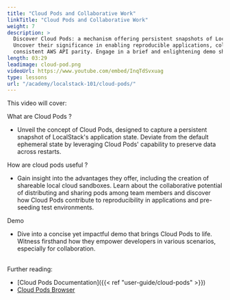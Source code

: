 ```yaml
---
title: "Cloud Pods and Collaborative Work"
linkTitle: "Cloud Pods and Collaborative Work"
weight: 7
description: >
  Discover Cloud Pods: a mechanism offering persistent snapshots of LocalStack's application state. 
  Uncover their significance in enabling reproducible applications, collaborative sandboxing, and 
  consistent AWS API parity. Engage in a brief and enlightening demo showcasing their practicality.
length: 03:29
leadimage: cloud-pod.png
videoUrl: https://www.youtube.com/embed/InqTdSvxuag
type: lessons
url: "/academy/localstack-101/cloud-pods/"
---
```


This video will cover: 

What are Cloud Pods ?

- Unveil the concept of Cloud Pods, designed to capture a persistent snapshot of LocalStack's application state.
Deviate from the default ephemeral state by leveraging Cloud Pods' capability to preserve data across restarts.

How are cloud pods useful ?

- Gain insight into the advantages they offer, including the creation of shareable local cloud sandboxes.
Learn about the collaborative potential of distributing and sharing pods among team members and discover 
how Cloud Pods contribute to reproducibility in applications and pre-seeding test environments.

Demo

- Dive into a concise yet impactful demo that brings Cloud Pods to life.
Witness firsthand how they empower developers in various scenarios, especially for collaboration.

<br/>
Further reading:

- [Cloud Pods Documentation]({{< ref "user-guide/cloud-pods" >}})
- [Cloud Pods Browser](https://docs.localstack.cloud/user-guide/web-application/cloud-pods-browser/)
